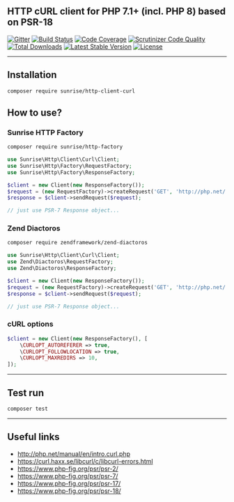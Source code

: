 ## HTTP cURL client for PHP 7.1+ (incl. PHP 8) based on PSR-18

[![Gitter](https://badges.gitter.im/sunrise-php/support.png)](https://gitter.im/sunrise-php/support)
[![Build Status](https://circleci.com/gh/sunrise-php/http-client-curl.svg?style=shield)](https://circleci.com/gh/sunrise-php/http-client-curl)
[![Code Coverage](https://scrutinizer-ci.com/g/sunrise-php/http-client-curl/badges/coverage.png?b=master)](https://scrutinizer-ci.com/g/sunrise-php/http-client-curl/?branch=master)
[![Scrutinizer Code Quality](https://scrutinizer-ci.com/g/sunrise-php/http-client-curl/badges/quality-score.png?b=master)](https://scrutinizer-ci.com/g/sunrise-php/http-client-curl/?branch=master)
[![Total Downloads](https://poser.pugx.org/sunrise/http-client-curl/downloads)](https://packagist.org/packages/sunrise/http-client-curl)
[![Latest Stable Version](https://poser.pugx.org/sunrise/http-client-curl/v/stable)](https://packagist.org/packages/sunrise/http-client-curl)
[![License](https://poser.pugx.org/sunrise/http-client-curl/license)](https://packagist.org/packages/sunrise/http-client-curl)

---

## Installation

```bash
composer require sunrise/http-client-curl
```

## How to use?

### Sunrise HTTP Factory

```bash
composer require sunrise/http-factory
```

```php
use Sunrise\Http\Client\Curl\Client;
use Sunrise\Http\Factory\RequestFactory;
use Sunrise\Http\Factory\ResponseFactory;

$client = new Client(new ResponseFactory());
$request = (new RequestFactory)->createRequest('GET', 'http://php.net/');
$response = $client->sendRequest($request);

// just use PSR-7 Response object...
```

### Zend Diactoros

```bash
composer require zendframework/zend-diactoros
```

```php
use Sunrise\Http\Client\Curl\Client;
use Zend\Diactoros\RequestFactory;
use Zend\Diactoros\ResponseFactory;

$client = new Client(new ResponseFactory());
$request = (new RequestFactory)->createRequest('GET', 'http://php.net/');
$response = $client->sendRequest($request);

// just use PSR-7 Response object...
```

### cURL options

```php
$client = new Client(new ResponseFactory(), [
    \CURLOPT_AUTOREFERER => true,
    \CURLOPT_FOLLOWLOCATION => true,
    \CURLOPT_MAXREDIRS => 10,
]);
```

---

## Test run

```bash
composer test
```

---

## Useful links

* http://php.net/manual/en/intro.curl.php
* https://curl.haxx.se/libcurl/c/libcurl-errors.html
* https://www.php-fig.org/psr/psr-2/
* https://www.php-fig.org/psr/psr-7/
* https://www.php-fig.org/psr/psr-17/
* https://www.php-fig.org/psr/psr-18/
